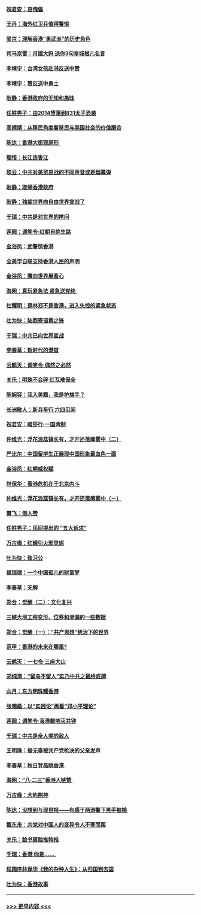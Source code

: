 #### [祝君安：哀傀儡](../pages/nsc993/n11499776.md?t=09042322) 
#### [王丹：海外红卫兵值得警惕](../pages/nsc993/n11498138.md?t=09042322) 
#### [梁京：理解香港“勇武派”的历史角色](../pages/nsc993/n11498006.md?t=09042322) 
#### [司马京雷：月娥大妈  送你3句皇城根儿名言](../pages/nsc993/n11497885.md?t=09042322) 
#### [李靖宇：台湾女孩赴港反送中赞](../pages/nsc993/n11497721.md?t=09042322) 
#### [李靖宇：赞反送中勇士](../pages/nsc993/n11497452.md?t=09042322) 
#### [耿静：香港政府的无知和愚昧](../pages/nsc993/n11494238.md?t=09042322) 
#### [任姓男子：由2014堕落到831太子恐袭](../pages/nsc993/n11496683.md?t=09042322) 
#### [高婧婧：从移民角度看移民与美国社会的价值磨合](../pages/nsc993/n11495757.md?t=09042322) 
#### [陈达：香港大街现原形 ](../pages/nsc993/n11495441.md?t=09042322) 
#### [理悟：长江连香江](../pages/nsc993/n11495377.md?t=09042322) 
#### [项云：中共对美贸易战的不同声音或是烟幕弹](../pages/nsc993/n11494929.md?t=09042322) 
#### [耿静：取缔香港政府](../pages/nsc993/n11494218.md?t=09042322) 
#### [耿静：独裁世界向自由世界宣战了](../pages/nsc993/n11494190.md?t=09042322) 
#### [千瑞：中共是对世界的拷问](../pages/nsc993/n11493021.md?t=09042322) 
#### [莲园：调笑令‧红朝自绝生路](../pages/nsc993/n11493011.md?t=09042322) 
#### [金浴凤：武警惊香港](../pages/nsc993/n11492994.md?t=09042322) 
#### [全美学自联支持香港人民的声明](../pages/nsc993/n11492630.md?t=09042322) 
#### [金浴凤：魔向世界展畜心](../pages/nsc993/n11492599.md?t=09042322) 
#### [海网：真玩紧急法 紧急送党终 ](../pages/nsc993/n11492535.md?t=09042322) 
#### [杜耀明：是林郑不是香港，进入失控的紧急状态](../pages/nsc993/n11491420.md?t=09042322) 
#### [吐为快：陆胞寄语黄之锋](../pages/nsc993/n11491117.md?t=09042322) 
#### [千瑞：中共已向世界宣战](../pages/nsc993/n11490123.md?t=09042322) 
#### [李春草：新时代的港首](../pages/nsc993/n11489864.md?t=09042322) 
#### [云鹤天：调笑令·偶然之必然](../pages/nsc993/n11489701.md?t=09042322) 
#### [关乐：明珠不会碎 红瓦难保全](../pages/nsc993/n11489647.md?t=09042322) 
#### [陈婉容：我入美籍，我是护旗手？](../pages/nsc993/n11487908.md?t=09042322) 
#### [长洲散人：新兵车行 六四见闻](../pages/nsc993/n11487729.md?t=09042322) 
#### [祝君安：踏莎行‧一国两制](../pages/nsc993/n11487699.md?t=09042322) 
#### [仲维光：浮花浪蕊镇长有，才开还落瘴雾中（二）](../pages/nsc993/n11483286.md?t=09042322) 
#### [严比尔：中国留学生正展现中国形象最血色一面](../pages/nsc993/n11485145.md?t=09042322) 
#### [金浴凤：红朝威权赋](../pages/nsc993/n11485191.md?t=09042322) 
#### [林保华：香港危机在于北京内斗](../pages/nsc993/n11484593.md?t=09042322) 
#### [仲维光：浮花浪蕊镇长有，才开还落瘴雾中（ㄧ）](../pages/nsc993/n11483259.md?t=09042322) 
#### [霄飞：港人赞](../pages/nsc993/n11482957.md?t=09042322) 
#### [任姓男子：民间提出的 “五大诉求”](../pages/nsc993/n11482897.md?t=09042322) 
#### [万古缘：红蛾引火邪灵烬](../pages/nsc993/n11482886.md?t=09042322) 
#### [吐为快：致习公](../pages/nsc993/n11482867.md?t=09042322) 
#### [福瑞德：一个中国孤儿的财富梦](../pages/nsc993/n11482817.md?t=09042322) 
#### [李春草：无解](../pages/nsc993/n11482791.md?t=09042322) 
#### [郑合：觉醒（二）：文化复兴](../pages/nsc993/n11478025.md?t=09042322) 
#### [三峡大坝工程变形、位移和渗漏的一些数据](../pages/nsc993/n11478232.md?t=09042322) 
#### [郑合：觉醒（一）：“共产思想”统治下的世界](../pages/nsc993/n11477663.md?t=09042322) 
#### [范甲：香港的未来在哪里?](../pages/nsc993/n11477249.md?t=09042322) 
#### [云鹤天：一七令·三座大山](../pages/nsc993/n11477192.md?t=09042322) 
#### [郑纯清：“留岛不留人”实乃中共之最终底牌](../pages/nsc993/n11476160.md?t=09042322) 
#### [山月：东方明珠耀香港](../pages/nsc993/n11476077.md?t=09042322) 
#### [张翎燊：以“实践论”再看“邓小平理论”](../pages/nsc993/n11475733.md?t=09042322) 
#### [莲园：调笑令‧香港敲响灭共钟](../pages/nsc993/n11475723.md?t=09042322) 
#### [千瑞：中共是全人类的敌人](../pages/nsc993/n11475329.md?t=09042322) 
#### [王明珠：替无辜被共产党枪决的父亲发声](../pages/nsc993/n11474570.md?t=09042322) 
#### [李春草：秋日登高眺香港 ](../pages/nsc993/n11474491.md?t=09042322) 
#### [海网：“八·二三”香港人链赞 ](../pages/nsc993/n11474538.md?t=09042322) 
#### [万古缘：大屿荆神](../pages/nsc993/n11474401.md?t=09042322) 
#### [陈达：没想到与现世报——有感于两港警下黑手被捕 ](../pages/nsc993/n11472557.md?t=09042322) 
#### [甑东舟：共党对中国人的变异令人不寒而栗](../pages/nsc993/n11472496.md?t=09042322) 
#### [关乐：脸书扇脸推特推](../pages/nsc993/n11472488.md?t=09042322) 
#### [千瑞：香港  你是…… ](../pages/nsc993/n11472459.md?t=09042322) 
#### [程翔序林保华《我的杂种人生》：从归国到去国](../pages/nsc993/n11472369.md?t=09042322) 
#### [吐为快：香港故事](../pages/nsc993/n11471931.md?t=09042322) 

----
#### [ >>> 更早内容 <<< ](../indexes/nsc993-earlier.md)
